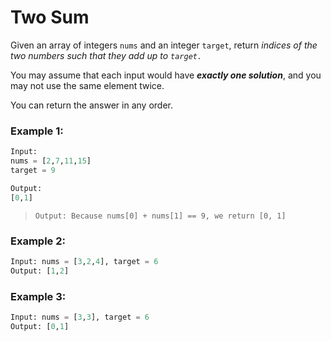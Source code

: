 # Two Sum

Given an array of integers `nums` and an integer `target`, return _indices of the two numbers such that they add up to `target.`_

You may assume that each input would have ***exactly one solution***, and you may not use the same element twice.

You can return the answer in any order.

 

### Example 1:
``` python
Input:
nums = [2,7,11,15]
target = 9

Output: 
[0,1]
```
> `Output: Because nums[0] + nums[1] == 9, we return [0, 1]`
 

### Example 2:
``` python
Input: nums = [3,2,4], target = 6
Output: [1,2]
```
### Example 3:
``` python
Input: nums = [3,3], target = 6
Output: [0,1]
```

